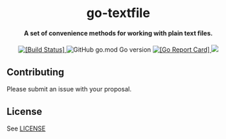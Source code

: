 <h1 align="center">
  go-textfile
</h1>

<h4 align="center"> A set of convenience methods for working with plain text files.</a></h4>

<p align="center">
  <a href="https://travis-ci.com/liampulles/go-textfile">
    <img src="https://travis-ci.com/liampulles/go-textfile.svg?branch=master" alt="[Build Status]">
  </a>
    <img alt="GitHub go.mod Go version" src="https://img.shields.io/github/go-mod/go-version/liampulles/go-textfile">
  <a href="https://goreportcard.com/report/github.com/liampulles/go-textfile">
    <img src="https://goreportcard.com/badge/github.com/liampulles/go-textfile" alt="[Go Report Card]">
  </a>
  <a href="https://codecov.io/gh/liampulles/go-textfile">
    <img src="https://codecov.io/gh/liampulles/go-textfile/branch/master/graph/badge.svg" />
  </a>
</p>

## Contributing

Please submit an issue with your proposal.

## License

See [LICENSE](LICENSE)
